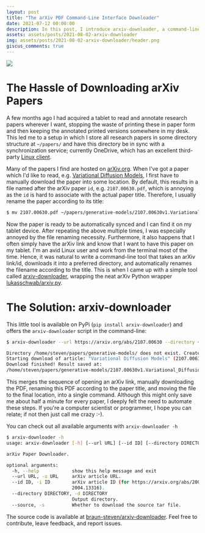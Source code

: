 ```yaml
---
layout: post
title: "The arXiv PDF Command-Line Interface Downloader"
date: 2021-07-12 00:00:00
description: In this post, I introduce arxiv-downloader, a command-line interface for conveniently downloading papers from arXiv.
assets: assets/posts/2021-08-02-arxiv-downloader
img: assets/posts/2021-08-02-arxiv-downloader/header.png
giscus_comments: true
---
```


<img class="img-fluid rounded z-depth-1" src="{{ site.baseurl }}/{{ page.assets }}/header.png" data-zoomable>

# The Hassle of Downloading arXiv Papers

A few months ago I had acquired a tablet to read and annotate research papers wherever I want, stopping the waste of printing these in paper form and then keeping the annotated printed versions somewhere in my desk. This led me to a setup in which I store all research papers in some directory structure at `~/papers/` and have this directory be in sync with a synchronization service; currently OneDrive, which has an excellent third-party [Linux client](https://github.com/abraunegg/onedrive). 

Many of the papers I find are hosted on [arXiv.org](https://arxiv.org/). When I've got a paper which I'd like to read, e.g. [Variational Diffusion Models](https://arxiv.org/abs/2107.00630), I first have to manually download the paper into some location. By default, this results in a file named after the arXiv paper `id`, e.g. `2107.00630.pdf`, which is annoying as the `id` is hard to associate with the actual paper title. Therefore, I usually rename the paper according to its title:

```sh
$ mv 2107.00630.pdf ~/papers/generative-models/2107.00630v1.Variational_Diffusion_Models.pdf
```

Now the paper is ready to be automatically synced and I can find it on my tablet device. After repeating the above multiple times, I was especially annoyed by the file renaming necessity. Furthermore, it also happens that I often simply have the arXiv link and know that I want to have this paper on my tablet. I'm an avid Linux user and work from the terminal most of the time. Hence, it was natural to write a command-line tool that takes an arXiv link/id, downloads it into a preferred directory, and automatically renames the filename according to the title.  This is when I came up with a simple tool called [arxiv-downloader](https://github.com/braun-steven/arxiv-downloader), wrapping the neat arXiv Python wrapper [lukasschwab/arxiv.py](https://github.com/lukasschwab/arxiv.py).

# The Solution: arxiv-downloader

This little tool is available on PyPi (`pip install arxiv-downloader`) and offers the `arxiv-downloader` script in the command-line: 

```sh
$ arxiv-downloader --url https://arxiv.org/abs/2107.00630 --directory ~/papers/generative-models/

Directory /home/steven/papers/generative-models/ does not exist. Create? [y/n] y
Starting download of article: "Variational Diffusion Models" (2107.00630)
Download finished! Result saved at:
/home/steven/papers/generative-models/2107.00630v1.Variational_Diffusion_Models.pdf
```

This merges the sequence of opening an arXiv link, manually downloading the PDF, renaming this PDF according to the paper title, and moving the file to the final location, into a single command. Although this might only save me about half a minute for every paper, I deeply felt the need to automate these steps. If you're a computer scientist or programmer, I hope you can relate; if not then just call me crazy :-).

You can check out all available arguments with `arxiv-downloader -h`

```sh
$ arxiv-downloader -h
usage: arxiv-downloader [-h] [--url URL] [--id ID] [--directory DIRECTORY] [--source]

arXiv Paper Downloader.

optional arguments:
  -h, --help            show this help message and exit
  --url URL, -u URL     arXiv article URL.
  --id ID, -i ID        arXiv article ID (for https://arxiv.org/abs/2004.13316 this would be
                        2004.13316).
  --directory DIRECTORY, -d DIRECTORY
                        Output directory.
  --source, -s          Whether to download the source tar file.
```


The source code is available at [braun-steven/arxiv-downloader](https://github.com/braun-steven/arxiv-downloader). Feel free to contribute, leave feedback, and report issues.
